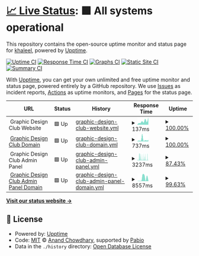 # [📈 Live Status](https://kgh6265.github.io/statuspage): <!--live status--> **🟩 All systems operational**

This repository contains the open-source uptime monitor and status page for [khaleel](people.rit.edu/kgh6265), powered by [Upptime](https://github.com/upptime/upptime).

[![Uptime CI](https://github.com/kgh6265/statuspage/workflows/Uptime%20CI/badge.svg)](https://github.com/kgh6265/statuspage/actions?query=workflow%3A%22Uptime+CI%22)
[![Response Time CI](https://github.com/kgh6265/statuspage/workflows/Response%20Time%20CI/badge.svg)](https://github.com/kgh6265/statuspage/actions?query=workflow%3A%22Response+Time+CI%22)
[![Graphs CI](https://github.com/kgh6265/statuspage/workflows/Graphs%20CI/badge.svg)](https://github.com/kgh6265/statuspage/actions?query=workflow%3A%22Graphs+CI%22)
[![Static Site CI](https://github.com/kgh6265/statuspage/workflows/Static%20Site%20CI/badge.svg)](https://github.com/kgh6265/statuspage/actions?query=workflow%3A%22Static+Site+CI%22)
[![Summary CI](https://github.com/kgh6265/statuspage/workflows/Summary%20CI/badge.svg)](https://github.com/kgh6265/statuspage/actions?query=workflow%3A%22Summary+CI%22)

With [Upptime](https://upptime.js.org), you can get your own unlimited and free uptime monitor and status page, powered entirely by a GitHub repository. We use [Issues](https://github.com/kgh6265/statuspage/issues) as incident reports, [Actions](https://github.com/kgh6265/statuspage/actions) as uptime monitors, and [Pages](https://kgh6265.github.io/statuspage) for the status page.

<!--start: status pages-->
<!-- This summary is generated by Upptime (https://github.com/upptime/upptime) -->
<!-- Do not edit this manually, your changes will be overwritten -->
<!-- prettier-ignore -->
| URL | Status | History | Response Time | Uptime |
| --- | ------ | ------- | ------------- | ------ |
| <img alt="" src="https://icons.duckduckgo.com/ip3/null.ico" height="13"> Graphic Design Club Website | 🟩 Up | [graphic-design-club-website.yml](https://github.com/kgh6265/statuspage/commits/HEAD/history/graphic-design-club-website.yml) | <details><summary><img alt="Response time graph" src="./graphs/graphic-design-club-website/response-time-week.png" height="20"> 137ms</summary><br><a href="https://kgh6265.github.io/statuspage/history/graphic-design-club-website"><img alt="Response time 166" src="https://img.shields.io/endpoint?url=https%3A%2F%2Fraw.githubusercontent.com%2Fkgh6265%2Fstatuspage%2FHEAD%2Fapi%2Fgraphic-design-club-website%2Fresponse-time.json"></a><br><a href="https://kgh6265.github.io/statuspage/history/graphic-design-club-website"><img alt="24-hour response time 192" src="https://img.shields.io/endpoint?url=https%3A%2F%2Fraw.githubusercontent.com%2Fkgh6265%2Fstatuspage%2FHEAD%2Fapi%2Fgraphic-design-club-website%2Fresponse-time-day.json"></a><br><a href="https://kgh6265.github.io/statuspage/history/graphic-design-club-website"><img alt="7-day response time 137" src="https://img.shields.io/endpoint?url=https%3A%2F%2Fraw.githubusercontent.com%2Fkgh6265%2Fstatuspage%2FHEAD%2Fapi%2Fgraphic-design-club-website%2Fresponse-time-week.json"></a><br><a href="https://kgh6265.github.io/statuspage/history/graphic-design-club-website"><img alt="30-day response time 136" src="https://img.shields.io/endpoint?url=https%3A%2F%2Fraw.githubusercontent.com%2Fkgh6265%2Fstatuspage%2FHEAD%2Fapi%2Fgraphic-design-club-website%2Fresponse-time-month.json"></a><br><a href="https://kgh6265.github.io/statuspage/history/graphic-design-club-website"><img alt="1-year response time 166" src="https://img.shields.io/endpoint?url=https%3A%2F%2Fraw.githubusercontent.com%2Fkgh6265%2Fstatuspage%2FHEAD%2Fapi%2Fgraphic-design-club-website%2Fresponse-time-year.json"></a></details> | <details><summary><a href="https://kgh6265.github.io/statuspage/history/graphic-design-club-website">100.00%</a></summary><a href="https://kgh6265.github.io/statuspage/history/graphic-design-club-website"><img alt="All-time uptime 99.93%" src="https://img.shields.io/endpoint?url=https%3A%2F%2Fraw.githubusercontent.com%2Fkgh6265%2Fstatuspage%2FHEAD%2Fapi%2Fgraphic-design-club-website%2Fuptime.json"></a><br><a href="https://kgh6265.github.io/statuspage/history/graphic-design-club-website"><img alt="24-hour uptime 100.00%" src="https://img.shields.io/endpoint?url=https%3A%2F%2Fraw.githubusercontent.com%2Fkgh6265%2Fstatuspage%2FHEAD%2Fapi%2Fgraphic-design-club-website%2Fuptime-day.json"></a><br><a href="https://kgh6265.github.io/statuspage/history/graphic-design-club-website"><img alt="7-day uptime 100.00%" src="https://img.shields.io/endpoint?url=https%3A%2F%2Fraw.githubusercontent.com%2Fkgh6265%2Fstatuspage%2FHEAD%2Fapi%2Fgraphic-design-club-website%2Fuptime-week.json"></a><br><a href="https://kgh6265.github.io/statuspage/history/graphic-design-club-website"><img alt="30-day uptime 100.00%" src="https://img.shields.io/endpoint?url=https%3A%2F%2Fraw.githubusercontent.com%2Fkgh6265%2Fstatuspage%2FHEAD%2Fapi%2Fgraphic-design-club-website%2Fuptime-month.json"></a><br><a href="https://kgh6265.github.io/statuspage/history/graphic-design-club-website"><img alt="1-year uptime 99.93%" src="https://img.shields.io/endpoint?url=https%3A%2F%2Fraw.githubusercontent.com%2Fkgh6265%2Fstatuspage%2FHEAD%2Fapi%2Fgraphic-design-club-website%2Fuptime-year.json"></a></details>
| <img alt="" src="https://icons.duckduckgo.com/ip3/gdclub.ritdubai.ae.ico" height="13"> [Graphic Design Club Domain](https://gdclub.ritdubai.ae) | 🟩 Up | [graphic-design-club-domain.yml](https://github.com/kgh6265/statuspage/commits/HEAD/history/graphic-design-club-domain.yml) | <details><summary><img alt="Response time graph" src="./graphs/graphic-design-club-domain/response-time-week.png" height="20"> 737ms</summary><br><a href="https://kgh6265.github.io/statuspage/history/graphic-design-club-domain"><img alt="Response time 415" src="https://img.shields.io/endpoint?url=https%3A%2F%2Fraw.githubusercontent.com%2Fkgh6265%2Fstatuspage%2FHEAD%2Fapi%2Fgraphic-design-club-domain%2Fresponse-time.json"></a><br><a href="https://kgh6265.github.io/statuspage/history/graphic-design-club-domain"><img alt="24-hour response time 528" src="https://img.shields.io/endpoint?url=https%3A%2F%2Fraw.githubusercontent.com%2Fkgh6265%2Fstatuspage%2FHEAD%2Fapi%2Fgraphic-design-club-domain%2Fresponse-time-day.json"></a><br><a href="https://kgh6265.github.io/statuspage/history/graphic-design-club-domain"><img alt="7-day response time 737" src="https://img.shields.io/endpoint?url=https%3A%2F%2Fraw.githubusercontent.com%2Fkgh6265%2Fstatuspage%2FHEAD%2Fapi%2Fgraphic-design-club-domain%2Fresponse-time-week.json"></a><br><a href="https://kgh6265.github.io/statuspage/history/graphic-design-club-domain"><img alt="30-day response time 451" src="https://img.shields.io/endpoint?url=https%3A%2F%2Fraw.githubusercontent.com%2Fkgh6265%2Fstatuspage%2FHEAD%2Fapi%2Fgraphic-design-club-domain%2Fresponse-time-month.json"></a><br><a href="https://kgh6265.github.io/statuspage/history/graphic-design-club-domain"><img alt="1-year response time 415" src="https://img.shields.io/endpoint?url=https%3A%2F%2Fraw.githubusercontent.com%2Fkgh6265%2Fstatuspage%2FHEAD%2Fapi%2Fgraphic-design-club-domain%2Fresponse-time-year.json"></a></details> | <details><summary><a href="https://kgh6265.github.io/statuspage/history/graphic-design-club-domain">100.00%</a></summary><a href="https://kgh6265.github.io/statuspage/history/graphic-design-club-domain"><img alt="All-time uptime 99.88%" src="https://img.shields.io/endpoint?url=https%3A%2F%2Fraw.githubusercontent.com%2Fkgh6265%2Fstatuspage%2FHEAD%2Fapi%2Fgraphic-design-club-domain%2Fuptime.json"></a><br><a href="https://kgh6265.github.io/statuspage/history/graphic-design-club-domain"><img alt="24-hour uptime 100.00%" src="https://img.shields.io/endpoint?url=https%3A%2F%2Fraw.githubusercontent.com%2Fkgh6265%2Fstatuspage%2FHEAD%2Fapi%2Fgraphic-design-club-domain%2Fuptime-day.json"></a><br><a href="https://kgh6265.github.io/statuspage/history/graphic-design-club-domain"><img alt="7-day uptime 100.00%" src="https://img.shields.io/endpoint?url=https%3A%2F%2Fraw.githubusercontent.com%2Fkgh6265%2Fstatuspage%2FHEAD%2Fapi%2Fgraphic-design-club-domain%2Fuptime-week.json"></a><br><a href="https://kgh6265.github.io/statuspage/history/graphic-design-club-domain"><img alt="30-day uptime 100.00%" src="https://img.shields.io/endpoint?url=https%3A%2F%2Fraw.githubusercontent.com%2Fkgh6265%2Fstatuspage%2FHEAD%2Fapi%2Fgraphic-design-club-domain%2Fuptime-month.json"></a><br><a href="https://kgh6265.github.io/statuspage/history/graphic-design-club-domain"><img alt="1-year uptime 99.88%" src="https://img.shields.io/endpoint?url=https%3A%2F%2Fraw.githubusercontent.com%2Fkgh6265%2Fstatuspage%2FHEAD%2Fapi%2Fgraphic-design-club-domain%2Fuptime-year.json"></a></details>
| <img alt="" src="https://icons.duckduckgo.com/ip3/null.ico" height="13"> Graphic Design Club Admin Panel | 🟩 Up | [graphic-design-club-admin-panel.yml](https://github.com/kgh6265/statuspage/commits/HEAD/history/graphic-design-club-admin-panel.yml) | <details><summary><img alt="Response time graph" src="./graphs/graphic-design-club-admin-panel/response-time-week.png" height="20"> 3237ms</summary><br><a href="https://kgh6265.github.io/statuspage/history/graphic-design-club-admin-panel"><img alt="Response time 2727" src="https://img.shields.io/endpoint?url=https%3A%2F%2Fraw.githubusercontent.com%2Fkgh6265%2Fstatuspage%2FHEAD%2Fapi%2Fgraphic-design-club-admin-panel%2Fresponse-time.json"></a><br><a href="https://kgh6265.github.io/statuspage/history/graphic-design-club-admin-panel"><img alt="24-hour response time 4138" src="https://img.shields.io/endpoint?url=https%3A%2F%2Fraw.githubusercontent.com%2Fkgh6265%2Fstatuspage%2FHEAD%2Fapi%2Fgraphic-design-club-admin-panel%2Fresponse-time-day.json"></a><br><a href="https://kgh6265.github.io/statuspage/history/graphic-design-club-admin-panel"><img alt="7-day response time 3237" src="https://img.shields.io/endpoint?url=https%3A%2F%2Fraw.githubusercontent.com%2Fkgh6265%2Fstatuspage%2FHEAD%2Fapi%2Fgraphic-design-club-admin-panel%2Fresponse-time-week.json"></a><br><a href="https://kgh6265.github.io/statuspage/history/graphic-design-club-admin-panel"><img alt="30-day response time 3213" src="https://img.shields.io/endpoint?url=https%3A%2F%2Fraw.githubusercontent.com%2Fkgh6265%2Fstatuspage%2FHEAD%2Fapi%2Fgraphic-design-club-admin-panel%2Fresponse-time-month.json"></a><br><a href="https://kgh6265.github.io/statuspage/history/graphic-design-club-admin-panel"><img alt="1-year response time 2727" src="https://img.shields.io/endpoint?url=https%3A%2F%2Fraw.githubusercontent.com%2Fkgh6265%2Fstatuspage%2FHEAD%2Fapi%2Fgraphic-design-club-admin-panel%2Fresponse-time-year.json"></a></details> | <details><summary><a href="https://kgh6265.github.io/statuspage/history/graphic-design-club-admin-panel">87.43%</a></summary><a href="https://kgh6265.github.io/statuspage/history/graphic-design-club-admin-panel"><img alt="All-time uptime 99.26%" src="https://img.shields.io/endpoint?url=https%3A%2F%2Fraw.githubusercontent.com%2Fkgh6265%2Fstatuspage%2FHEAD%2Fapi%2Fgraphic-design-club-admin-panel%2Fuptime.json"></a><br><a href="https://kgh6265.github.io/statuspage/history/graphic-design-club-admin-panel"><img alt="24-hour uptime 91.73%" src="https://img.shields.io/endpoint?url=https%3A%2F%2Fraw.githubusercontent.com%2Fkgh6265%2Fstatuspage%2FHEAD%2Fapi%2Fgraphic-design-club-admin-panel%2Fuptime-day.json"></a><br><a href="https://kgh6265.github.io/statuspage/history/graphic-design-club-admin-panel"><img alt="7-day uptime 87.43%" src="https://img.shields.io/endpoint?url=https%3A%2F%2Fraw.githubusercontent.com%2Fkgh6265%2Fstatuspage%2FHEAD%2Fapi%2Fgraphic-design-club-admin-panel%2Fuptime-week.json"></a><br><a href="https://kgh6265.github.io/statuspage/history/graphic-design-club-admin-panel"><img alt="30-day uptime 93.13%" src="https://img.shields.io/endpoint?url=https%3A%2F%2Fraw.githubusercontent.com%2Fkgh6265%2Fstatuspage%2FHEAD%2Fapi%2Fgraphic-design-club-admin-panel%2Fuptime-month.json"></a><br><a href="https://kgh6265.github.io/statuspage/history/graphic-design-club-admin-panel"><img alt="1-year uptime 99.26%" src="https://img.shields.io/endpoint?url=https%3A%2F%2Fraw.githubusercontent.com%2Fkgh6265%2Fstatuspage%2FHEAD%2Fapi%2Fgraphic-design-club-admin-panel%2Fuptime-year.json"></a></details>
| <img alt="" src="https://icons.duckduckgo.com/ip3/admin.gdclub.ritdubai.ae.ico" height="13"> [Graphic Design Club Admin Panel Domain](https://admin.gdclub.ritdubai.ae) | 🟩 Up | [graphic-design-club-admin-panel-domain.yml](https://github.com/kgh6265/statuspage/commits/HEAD/history/graphic-design-club-admin-panel-domain.yml) | <details><summary><img alt="Response time graph" src="./graphs/graphic-design-club-admin-panel-domain/response-time-week.png" height="20"> 8557ms</summary><br><a href="https://kgh6265.github.io/statuspage/history/graphic-design-club-admin-panel-domain"><img alt="Response time 2975" src="https://img.shields.io/endpoint?url=https%3A%2F%2Fraw.githubusercontent.com%2Fkgh6265%2Fstatuspage%2FHEAD%2Fapi%2Fgraphic-design-club-admin-panel-domain%2Fresponse-time.json"></a><br><a href="https://kgh6265.github.io/statuspage/history/graphic-design-club-admin-panel-domain"><img alt="24-hour response time 1331" src="https://img.shields.io/endpoint?url=https%3A%2F%2Fraw.githubusercontent.com%2Fkgh6265%2Fstatuspage%2FHEAD%2Fapi%2Fgraphic-design-club-admin-panel-domain%2Fresponse-time-day.json"></a><br><a href="https://kgh6265.github.io/statuspage/history/graphic-design-club-admin-panel-domain"><img alt="7-day response time 8557" src="https://img.shields.io/endpoint?url=https%3A%2F%2Fraw.githubusercontent.com%2Fkgh6265%2Fstatuspage%2FHEAD%2Fapi%2Fgraphic-design-club-admin-panel-domain%2Fresponse-time-week.json"></a><br><a href="https://kgh6265.github.io/statuspage/history/graphic-design-club-admin-panel-domain"><img alt="30-day response time 4253" src="https://img.shields.io/endpoint?url=https%3A%2F%2Fraw.githubusercontent.com%2Fkgh6265%2Fstatuspage%2FHEAD%2Fapi%2Fgraphic-design-club-admin-panel-domain%2Fresponse-time-month.json"></a><br><a href="https://kgh6265.github.io/statuspage/history/graphic-design-club-admin-panel-domain"><img alt="1-year response time 2975" src="https://img.shields.io/endpoint?url=https%3A%2F%2Fraw.githubusercontent.com%2Fkgh6265%2Fstatuspage%2FHEAD%2Fapi%2Fgraphic-design-club-admin-panel-domain%2Fresponse-time-year.json"></a></details> | <details><summary><a href="https://kgh6265.github.io/statuspage/history/graphic-design-club-admin-panel-domain">99.63%</a></summary><a href="https://kgh6265.github.io/statuspage/history/graphic-design-club-admin-panel-domain"><img alt="All-time uptime 99.24%" src="https://img.shields.io/endpoint?url=https%3A%2F%2Fraw.githubusercontent.com%2Fkgh6265%2Fstatuspage%2FHEAD%2Fapi%2Fgraphic-design-club-admin-panel-domain%2Fuptime.json"></a><br><a href="https://kgh6265.github.io/statuspage/history/graphic-design-club-admin-panel-domain"><img alt="24-hour uptime 100.00%" src="https://img.shields.io/endpoint?url=https%3A%2F%2Fraw.githubusercontent.com%2Fkgh6265%2Fstatuspage%2FHEAD%2Fapi%2Fgraphic-design-club-admin-panel-domain%2Fuptime-day.json"></a><br><a href="https://kgh6265.github.io/statuspage/history/graphic-design-club-admin-panel-domain"><img alt="7-day uptime 99.63%" src="https://img.shields.io/endpoint?url=https%3A%2F%2Fraw.githubusercontent.com%2Fkgh6265%2Fstatuspage%2FHEAD%2Fapi%2Fgraphic-design-club-admin-panel-domain%2Fuptime-week.json"></a><br><a href="https://kgh6265.github.io/statuspage/history/graphic-design-club-admin-panel-domain"><img alt="30-day uptime 99.61%" src="https://img.shields.io/endpoint?url=https%3A%2F%2Fraw.githubusercontent.com%2Fkgh6265%2Fstatuspage%2FHEAD%2Fapi%2Fgraphic-design-club-admin-panel-domain%2Fuptime-month.json"></a><br><a href="https://kgh6265.github.io/statuspage/history/graphic-design-club-admin-panel-domain"><img alt="1-year uptime 99.24%" src="https://img.shields.io/endpoint?url=https%3A%2F%2Fraw.githubusercontent.com%2Fkgh6265%2Fstatuspage%2FHEAD%2Fapi%2Fgraphic-design-club-admin-panel-domain%2Fuptime-year.json"></a></details>

<!--end: status pages-->

[**Visit our status website →**](https://kgh6265.github.io/statuspage)

## 📄 License

- Powered by: [Upptime](https://github.com/upptime/upptime)
- Code: [MIT](./LICENSE) © [Anand Chowdhary](https://anandchowdhary.com), supported by [Pabio](https://pabio.com)
- Data in the `./history` directory: [Open Database License](https://opendatacommons.org/licenses/odbl/1-0/)
